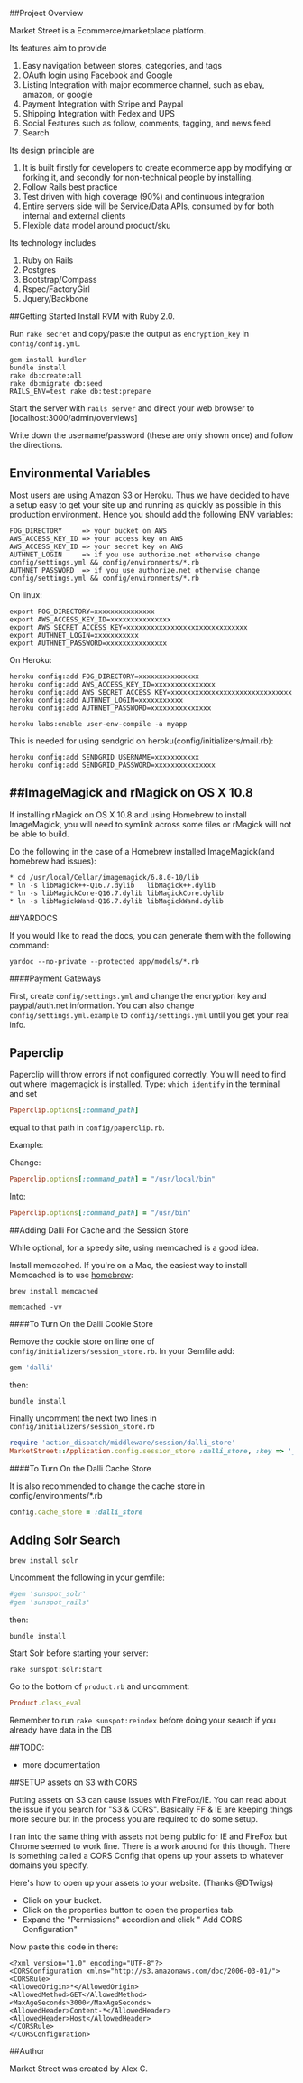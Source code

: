 ##Project Overview

Market Street is a Ecommerce/marketplace platform.

Its features aim to provide 
    <ol>
    <li>Easy navigation between stores, categories, and tags</li>
    <li>OAuth login using Facebook and Google</li>
    <li>Listing Integration with major ecommerce channel, such as ebay, amazon, or google</li>
    <li>Payment Integration with Stripe and Paypal</li>
    <li>Shipping Integration with Fedex and UPS</li>
    <li>Social Features such as follow, comments, tagging, and news feed</li>
    <li>Search</li>
    </ol>

Its design principle are 
    <ol>
    <li>It is built firstly for developers to create ecommerce app by modifying or forking it, and secondly for non-technical people by installing. </li>
    <li>Follow Rails best practice</li>
    <li>Test driven with high coverage (90%) and continuous integration</li>
    <li>Entire servers side will be Service/Data APIs, consumed by for both internal and external clients</li>
    <li>Flexible data model around product/sku</li>
    </ol>

Its technology includes
    <ol>
    <li>Ruby on Rails</li>
    <li>Postgres</li>
    <li>Bootstrap/Compass</li>
    <li>Rspec/FactoryGirl</li>
    <li>Jquery/Backbone</li>
    </ol>

##Getting Started
Install RVM with Ruby 2.0.

Run `rake secret` and copy/paste the output as `encryption_key` in `config/config.yml`.

    gem install bundler
    bundle install
    rake db:create:all
    rake db:migrate db:seed
    RAILS_ENV=test rake db:test:prepare

Start the server with `rails server` and direct your web browser to [localhost:3000/admin/overviews]

Write down the username/password (these are only shown once) and follow the directions.

## Environmental Variables
Most users are using Amazon S3 or Heroku.
Thus we have decided to have a setup easy to get your site up and running as quickly as possible
in this production environment.  Hence you should add the following ENV variables:

    FOG_DIRECTORY     => your bucket on AWS
    AWS_ACCESS_KEY_ID => your access key on AWS
    AWS_ACCESS_KEY_ID => your secret key on AWS
    AUTHNET_LOGIN     => if you use authorize.net otherwise change config/settings.yml && config/environments/*.rb
    AUTHNET_PASSWORD  => if you use authorize.net otherwise change config/settings.yml && config/environments/*.rb

On linux:

    export FOG_DIRECTORY=xxxxxxxxxxxxxxx
    export AWS_ACCESS_KEY_ID=xxxxxxxxxxxxxxx
    export AWS_SECRET_ACCESS_KEY=xxxxxxxxxxxxxxxxxxxxxxxxxxxxxx
    export AUTHNET_LOGIN=xxxxxxxxxxx
    export AUTHNET_PASSWORD=xxxxxxxxxxxxxxx

On Heroku:

    heroku config:add FOG_DIRECTORY=xxxxxxxxxxxxxxx
    heroku config:add AWS_ACCESS_KEY_ID=xxxxxxxxxxxxxxx
    heroku config:add AWS_SECRET_ACCESS_KEY=xxxxxxxxxxxxxxxxxxxxxxxxxxxxxx
    heroku config:add AUTHNET_LOGIN=xxxxxxxxxxx
    heroku config:add AUTHNET_PASSWORD=xxxxxxxxxxxxxxx

    heroku labs:enable user-env-compile -a myapp

This is needed for using sendgrid on heroku(config/initializers/mail.rb):

    heroku config:add SENDGRID_USERNAME=xxxxxxxxxxx
    heroku config:add SENDGRID_PASSWORD=xxxxxxxxxxxxxxx


##ImageMagick and rMagick on OS X 10.8
------------------------------------

If installing rMagick on OS X 10.8 and using Homebrew to install ImageMagick, you will need to symlink across some files or rMagick will not be able to build.

Do the following in the case of a Homebrew installed ImageMagick(and homebrew had issues):

    * cd /usr/local/Cellar/imagemagick/6.8.0-10/lib
    * ln -s libMagick++-Q16.7.dylib   libMagick++.dylib
    * ln -s libMagickCore-Q16.7.dylib libMagickCore.dylib
    * ln -s libMagickWand-Q16.7.dylib libMagickWand.dylib

##YARDOCS

If you would like to read the docs, you can generate them with the following command:

    yardoc --no-private --protected app/models/*.rb

####Payment Gateways

First, create `config/settings.yml` and change the encryption key and paypal/auth.net information.
You can also change `config/settings.yml.example` to `config/settings.yml` until you get your real info.

## Paperclip

Paperclip will throw errors if not configured correctly.
You will need to find out where Imagemagick is installed.
Type: `which identify` in the terminal and set

```ruby
Paperclip.options[:command_path]
```

equal to that path in `config/paperclip.rb`.

Example:

Change:

```ruby
Paperclip.options[:command_path] = "/usr/local/bin"
```

Into:

```ruby
Paperclip.options[:command_path] = "/usr/bin"
```

##Adding Dalli For Cache and the Session Store

While optional, for a speedy site, using memcached is a good idea.

Install memcached.
If you're on a Mac, the easiest way to install Memcached is to use [homebrew](http://mxcl.github.com/homebrew/):

    brew install memcached

    memcached -vv

####To Turn On the Dalli Cookie Store

Remove the cookie store on line one of `config/initializers/session_store.rb`.
In your Gemfile add:

```ruby
gem 'dalli'
```

then:

    bundle install

Finally uncomment the next two lines in `config/initializers/session_store.rb`

```ruby
require 'action_dispatch/middleware/session/dalli_store'
MarketStreet::Application.config.session_store :dalli_store, :key => '_MarketStreet_session_ugrdr6765745ce4vy'
```

####To Turn On the Dalli Cache Store

It is also recommended to change the cache store in config/environments/*.rb

```ruby
config.cache_store = :dalli_store
```

## Adding Solr Search

    brew install solr

Uncomment the following in your gemfile:

```ruby
#gem 'sunspot_solr'
#gem 'sunspot_rails'
```

then:

    bundle install

Start Solr before starting your server:

    rake sunspot:solr:start

Go to the bottom of `product.rb` and uncomment:

```ruby
Product.class_eval
```

Remember to run `rake sunspot:reindex` before doing your search if you already have data in the DB

##TODO:

* more documentation


##SETUP assets on S3 with CORS

Putting assets on S3 can cause issues with FireFox/IE.  You can read about the issue if you search for "S3 & CORS".  Basically FF & IE are keeping things more secure but in the process you are required to do some setup.

I ran into the same thing with assets not being public for IE and FireFox but Chrome seemed to work fine. There is a work around for this though. There is something called a CORS Config that opens up your assets to whatever domains you specify.

Here's how to open up your assets to your website.  (Thanks @DTwigs)

* Click on your bucket.
* Click on the properties button to open the properties tab.
* Expand the "Permissions" accordion and click " Add CORS Configuration"

Now paste this code in there:

    <?xml version="1.0" encoding="UTF-8"?>
    <CORSConfiguration xmlns="http://s3.amazonaws.com/doc/2006-03-01/">
    <CORSRule>
    <AllowedOrigin>*</AllowedOrigin>
    <AllowedMethod>GET</AllowedMethod>
    <MaxAgeSeconds>3000</MaxAgeSeconds>
    <AllowedHeader>Content-*</AllowedHeader>
    <AllowedHeader>Host</AllowedHeader>
    </CORSRule>
    </CORSConfiguration>


##Author

Market Street was created by Alex C.